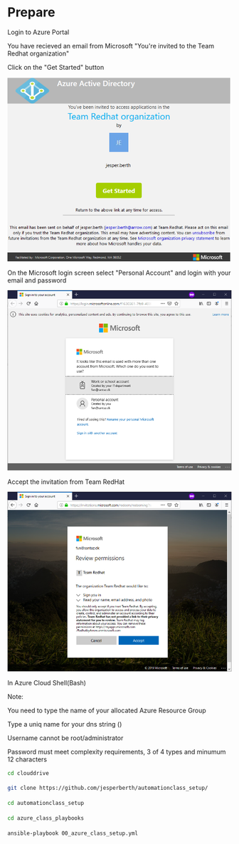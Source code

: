 # Prepare

Login to Azure Portal

You have recieved an email from Microsoft "You're invited to the Team Redhat organization"

Click on the "Get Started" button

![Alt text](pics/01_invite_mail.png?raw=true "Invitation")

On the Microsoft login screen select "Personal Account" and login with your email and password

![Alt text](pics/02_microsoft_login.png?raw=true "Login")

Accept the invitation from Team RedHat

![Alt text](pics/03_microsoft_accept.png?raw=true "Accept")



In Azure Cloud Shell(Bash)

Note:

You need to type the name of your allocated Azure Resource Group

Type a uniq name for your dns string ()

Username cannot be root/administrator

Password must meet complexity requirements, 3 of 4 types and minumum 12 characters

``` bash
cd clouddrive

git clone https://github.com/jesperberth/automationclass_setup/

cd automationclass_setup

cd azure_class_playbooks

ansible-playbook 00_azure_class_setup.yml
```
